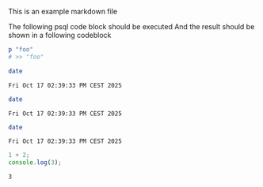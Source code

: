 This is an example markdown file

The following psql code block should be executed
And the result should be shown in a following codeblock

```ruby
p "foo"
# >> "foo"
```


```bash
date
```

``` {result}
Fri Oct 17 02:39:33 PM CEST 2025
```

```zsh
date
```

``` {result}
Fri Oct 17 02:39:33 PM CEST 2025
```

```sh
date
```

``` {result}
Fri Oct 17 02:39:33 PM CEST 2025
```

```js
1 + 2;
console.log(3);
```

``` {result}
3
```

